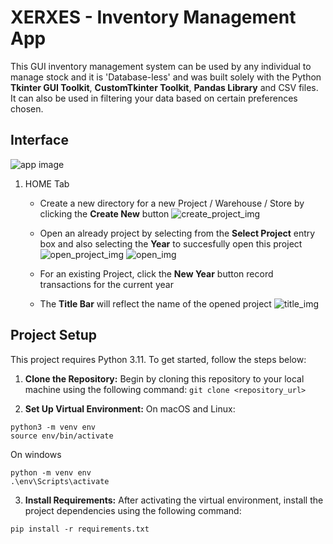 # XERXES - Inventory Management App

This GUI inventory management system can be used by any individual to manage stock and it is 'Database-less' and was built solely with the Python **Tkinter GUI Toolkit**, **CustomTkinter Toolkit**, **Pandas Library** and CSV files. It can also be used in filtering your data based on certain preferences chosen.  



## Interface
![app image](https://github.com/Nekembe-Boris/user-content/blob/main/Screenshot%202024-02-25%20135130.png)

1. HOME Tab
   - Create a new directory for a new Project / Warehouse / Store by clicking the **Create New** button
     ![create_project_img](https://github.com/Nekembe-Boris/user-content/blob/main/Screenshot%202024-02-25%20150248.png)

   - Open an already project by selecting from the **Select Project** entry box and also selecting the **Year** to succesfully open this project
     ![open_project_img](https://github.com/Nekembe-Boris/user-content/blob/main/Screenshot%202024-02-25%20152247.png)
     ![open_img](https://github.com/Nekembe-Boris/user-content/blob/main/Screenshot%202024-02-25%20152314.png)

   - For an existing Project, click the **New Year** button record transactions for the current year
   - The **Title Bar** will reflect the name of the opened project
     ![title_img](https://github.com/Nekembe-Boris/user-content/blob/main/Screenshot%202024-02-25%20154225.png)

## Project Setup

This project requires Python 3.11. To get started, follow the steps below:

1. **Clone the Repository:** Begin by cloning this repository to your local machine using the following command:
   ```git clone <repository_url>```

3. **Set Up Virtual Environment:**
On macOS and Linux:
```
python3 -m venv env
source env/bin/activate
```
On windows
```
python -m venv env
.\env\Scripts\activate
```

3. **Install Requirements:**
After activating the virtual environment, install the project dependencies using the following command:
```
pip install -r requirements.txt
```
